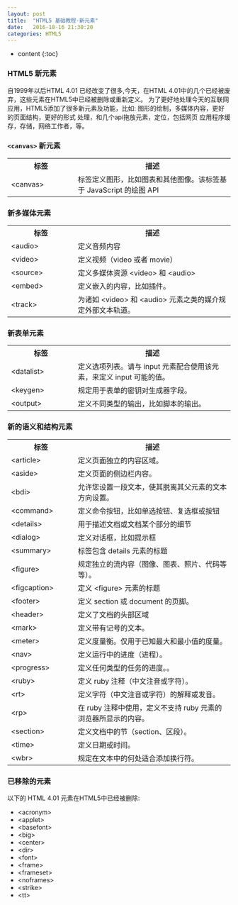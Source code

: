 ```yaml
---
layout: post
title:  "HTML5 基础教程-新元素"
date:   2016-10-16 21:30:20
categories: HTML5
---
```


* content
{:toc}


### HTML5 新元素

自1999年以后HTML 4.01 已经改变了很多,今天，在HTML 4.01中的几个已经被废弃，这些元素在HTML5中已经被删除或重新定义。
为了更好地处理今天的互联网应用，HTML5添加了很多新元素及功能，比如: 图形的绘制，多媒体内容，更好的页面结构，更好的形式 处理，和几个api拖放元素，定位，包括网页 应用程序缓存，存储，网络工作者，等。

### `<canvas>` 新元素

<table>
<tbody>
<tr>
<th style="width:30%;">标签</th><th>描述</th>
</tr>
<tr>
<td>&lt;canvas&gt;</td>
<td>标签定义图形，比如图表和其他图像。该标签基于 JavaScript 的绘图 API</td>
</tr>
</tbody>
</table>

### 新多媒体元素

<table>
<tbody>
<tr>
<th style="width:30%;">标签</th><th>描述</th>
</tr>
<tr>
<td>&lt;audio&gt;</td>
<td>定义音频内容</td>
</tr>
<tr>
<td>&lt;video&gt;</td>
<td>定义视频（video 或者 movie）</td>
</tr>
<tr>
<td>&lt;source&gt;</td>
<td>定义多媒体资源 &lt;video&gt; 和 &lt;audio&gt;</td>
</tr>
<tr>
<td>&lt;embed&gt;</td>
<td>定义嵌入的内容，比如插件。</td>
</tr>
<tr>
<td>&lt;track&gt;</td>
<td>为诸如 &lt;video&gt; 和 &lt;audio&gt; 元素之类的媒介规定外部文本轨道。</td>
</tr>
</tbody>
</table>

### 新表单元素

<table>
<tbody>
<tr>
<th style="width:30%;">标签</th><th>描述</th>
</tr>
<tr>
<td>&lt;datalist&gt;</td>
<td>定义选项列表。请与 input 元素配合使用该元素，来定义 input 可能的值。</td>
</tr>
<tr>
<td>&lt;keygen&gt;</td>
<td>规定用于表单的密钥对生成器字段。</td>
</tr>
<tr>
<td>&lt;output&gt;</td>
<td>定义不同类型的输出，比如脚本的输出。</td>
</tr>
</tbody>
</table>

### 新的语义和结构元素

<table>
<tbody>
<tr>
<th style="width:30%;">标签</th><th>描述</th>
</tr>
<tr>
<td>&lt;article&gt;</td>
<td>定义页面独立的内容区域。</td>
</tr>
<tr>
<td>&lt;aside&gt;</td>
<td>定义页面的侧边栏内容。</td>
</tr>
<tr>
<td>&lt;bdi&gt;</td>
<td>允许您设置一段文本，使其脱离其父元素的文本方向设置。</td>
</tr>
<tr>
<td>&lt;command&gt;</td>
<td>定义命令按钮，比如单选按钮、复选框或按钮</td>
</tr>
<tr>
<td>&lt;details&gt;</td>
<td>用于描述文档或文档某个部分的细节</td>
</tr>
<tr>
<td>&lt;dialog&gt;</td>
<td>定义对话框，比如提示框</td>
</tr>
<tr>
<td>&lt;summary&gt;</td>
<td>标签包含 details 元素的标题</td>
</tr>
<tr>
<td>&lt;figure&gt;</td>
<td>规定独立的流内容（图像、图表、照片、代码等等）。</td>
</tr>
<tr>
<td>&lt;figcaption&gt;</td>
<td>定义 &lt;figure&gt; 元素的标题</td>
</tr>
<tr>
<td>&lt;footer&gt;</td>
<td>定义 section 或 document 的页脚。</td>
</tr>
<tr>
<td>&lt;header&gt;</td>
<td>定义了文档的头部区域</td>
</tr>
<tr>
<td>&lt;mark&gt;</td>
<td>定义带有记号的文本。</td>
</tr>
<tr>
<td>&lt;meter&gt;</td>
<td>定义度量衡。仅用于已知最大和最小值的度量。</td>
</tr>
<tr>
<td>&lt;nav&gt;</td>
<td>定义运行中的进度（进程）。</td>
</tr>
<tr>
<td>&lt;progress&gt;</td>
<td>定义任何类型的任务的进度。。</td>
</tr>
<tr>
<td>&lt;ruby&gt;</td>
<td>定义 ruby 注释（中文注音或字符）。</td>
</tr>
<tr>
<td>&lt;rt&gt;</td>
<td>定义字符（中文注音或字符）的解释或发音。</td>
</tr>
<tr>
<td>&lt;rp&gt;</td>
<td>在 ruby 注释中使用，定义不支持 ruby 元素的浏览器所显示的内容。</td>
</tr>
<tr>
<td>&lt;section&gt;</td>
<td>定义文档中的节（section、区段）。</td>
</tr>
<tr>
<td>&lt;time&gt;</td>
<td>定义日期或时间。</td>
</tr>
<tr>
<td>&lt;wbr&gt;</td>
<td>规定在文本中的何处适合添加换行符。</td>
</tr>
</tbody>
</table>

### 已移除的元素

以下的 HTML 4.01 元素在HTML5中已经被删除:

- &lt;acronym&gt;
- &lt;applet&gt;
- &lt;basefont&gt;
- &lt;big&gt;
- &lt;center&gt;
- &lt;dir&gt;
- &lt;font&gt;
- &lt;frame&gt;
- &lt;frameset&gt;
- &lt;noframes&gt;
- &lt;strike&gt;
- &lt;tt&gt;